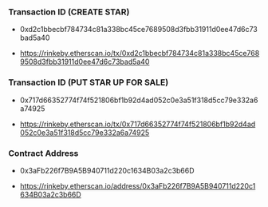 ### Transaction ID (CREATE STAR)

* 0xd2c1bbecbf784734c81a338bc45ce7689508d3fbb31911d0ee47d6c73bad5a40

* https://rinkeby.etherscan.io/tx/0xd2c1bbecbf784734c81a338bc45ce7689508d3fbb31911d0ee47d6c73bad5a40

### Transaction ID (PUT STAR UP FOR SALE)

* 0x717d66352774f74f521806bf1b92d4ad052c0e3a51f318d5cc79e332a6a74925

* https://rinkeby.etherscan.io/tx/0x717d66352774f74f521806bf1b92d4ad052c0e3a51f318d5cc79e332a6a74925



### Contract Address

* 0x3aFb226f7B9A5B940711d220c1634B03a2c3b66D

* https://rinkeby.etherscan.io/address/0x3aFb226f7B9A5B940711d220c1634B03a2c3b66D